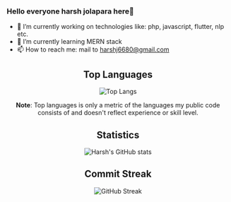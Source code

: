 ### Hello everyone harsh jolapara here👋

<!--
**harshj-1703/harshj-1703** is a ✨ _special_ ✨ repository because its `README.md` (this file) appears on your GitHub profile.

Here are some ideas to get you started:
-->
- 🔭 I’m currently working on technologies like: php, javascript, flutter, nlp etc.
- 🌱 I’m currently learning MERN stack
- 📫 How to reach me: mail to harshj6680@gmail.com
<!--
- 👯 I’m looking to collaborate on ...
- 🤔 I’m looking for help with ...
- 💬 Ask me about ...
- 😄 Pronouns: ...
- ⚡ Fun fact: ...
-->

<div align="center">

## Top Languages

![Top Langs](https://github-readme-stats.vercel.app/api/top-langs/?username=harshj-1703&layout=compact&theme=radical)

<b>Note</b>: Top languages is only a metric of the languages my public code consists of and doesn't reflect experience or skill level.



## Statistics

![Harsh's GitHub stats](https://github-readme-stats.vercel.app/api?username=harshj-1703&show_icons=true&theme=radical)

## Commit Streak

![GitHub Streak](https://github-readme-streak-stats.herokuapp.com?user=harshj-1703&tshow_icons=true&theme=radical)

     
</div>
